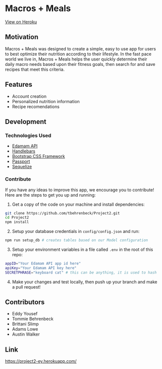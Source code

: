 # Macros + Meals
[View on Heroku](https://project2-ey.herokuapp.com/)

## Motivation
Macros + Meals was designed to create a simple, easy to use app for users to best optimize their nutrition according to their lifestyle. In the fast pace world we live in, Macros + Meals helps the user quickly determine their daily macro needs based upon their fitness goals, then search for and save recipes that meet this criteria.

## Features
- Account creation
- Personalized nutrition information
- Recipe recomendations

## Development

### Technologies Used

- [Edamam API](https://developer.edamam.com/)
- [Handlebars](https://handlebarsjs.com/)
- [Bootstrap CSS Framework](http://getbootstrap.com/)
- [Passport](http://www.passportjs.org/)
- [Sequelize](http://docs.sequelizejs.com/) 

### Contribute
If you have any ideas to improve this app, we encourage you to contribute! Here are the steps to get you up and running:
1. Get a copy of the code on your machine and install dependencies:
```bash
git clone https://github.com/tbehrenbeck/Project2.git
cd Project2
npm install
```
2. Setup your database credentials in `config/config.json` and run:
```bash
npm run setup_db # creates tables based on our Model configuration
```

3. Setup your environment variables in a file called `.env` in the root of this repo:
```bash
appID="Your Edamam API app id here"
apiKey="Your Edamam API key here"
SECRETPHRASE="keyboard cat" # this can be anything, it is used to hash passwords
```

4. Make your changes and test locally, then push up your branch and make a pull request!

## Contributors

- Eddy Yousef
- Tommie Behrenbeck
- Brittani Slimp
- Adams Lowe
- Austin Walker

## Link 

https://project2-ey.herokuapp.com/